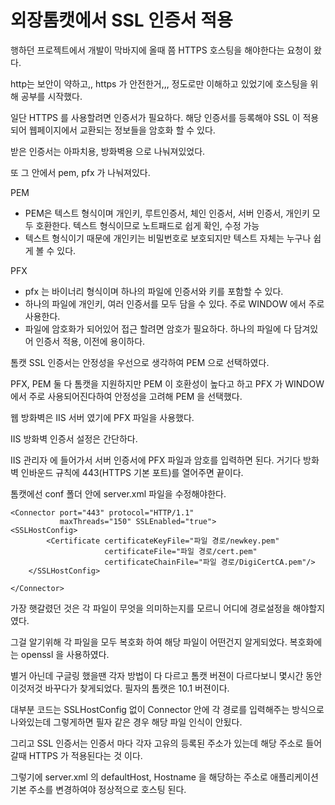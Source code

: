 # 외장톰캣에서 SSL 인증서 적용

행하던 프로젝트에서 개발이 막바지에 올때 쯤 HTTPS 호스팅을 해야한다는 요청이 왔다.

http는 보안이 약하고,, https 가 안전한거,,, 정도로만 이해하고 있었기에 호스팅을 위해 공부를 시작했다.

일단 HTTPS 를 사용할려면 인증서가 필요하다. 해당 인증서를 등록해야 SSL 이 적용되어 웹페이지에서 교환되는 정보들을 암호화 할 수 있다.

받은 인증서는 아파치용, 방화벽용 으로 나눠져있었다.

또 그 안에서 pem, pfx 가 나눠져있다.

PEM

* PEM은 텍스트 형식이며 개인키, 루트인증서, 체인 인증서, 서버 인증서, 개인키 모두 호환한다. 텍스트 형식이므로 노트패드로 쉽게 확인, 수정 가능
* 텍스트 형식이기 때문에 개인키는 비밀번호로 보호되지만 텍스트 자체는 누구나 쉽게 볼 수 있다.

PFX



* pfx 는 바이너리 형식이며 하나의 파일에 인증서와 키를 포함할 수 있다.
* 하나의 파일에 개인키, 여러 인증서를 모두 담을 수 있다. 주로 WINDOW 에서 주로 사용한다.
* 파일에 암호화가 되어있어 접근 할려면 암호가 필요하다. 하나의 파일에 다 담겨있어 인증서 적용, 이전에 용이하다.

톰캣 SSL 인증서는 안정성을 우선으로 생각하여 PEM 으로 선택하였다.

PFX, PEM 둘 다 톰캣을 지원하지만 PEM 이 호환성이 높다고 하고 PFX 가 WINDOW 에서 주로 사용되어진다하여 안정성을 고려해 PEM 을 선택했다.

웹 방화벽은 IIS 서버 였기에 PFX 파일을 사용했다.

IIS 방화벽 인증서 설정은 간단하다.

IIS 관리자 에 들어가서 서버 인증서에 PFX 파일과 암호를 입력하면 된다. 거기다 방화벽 인바운드 규칙에 443(HTTPS 기본 포트)를 열어주면 끝이다.

톰캣에선 conf 폴더 안에 server.xml 파일을 수정해야한다.

```
<Connector port="443" protocol="HTTP/1.1"
           maxThreads="150" SSLEnabled="true">
<SSLHostConfig>
        <Certificate certificateKeyFile="파일 경로/newkey.pem"
                     certificateFile="파일 경로/cert.pem"
                     certificateChainFile="파일 경로/DigiCertCA.pem"/>
    </SSLHostConfig>
   
</Connector>
```

가장 햇갈렸던 것은 각 파일이 무엇을 의미하는지를 모르니 어디에 경로설정을 해야할지 였다.

그걸 알기위해 각 파일을 모두 복호화 하여 해당 파일이 어떤건지 알게되었다. 복호화에는 openssl 을 사용하였다.

별거 아닌데 구글링 했을땐 각자 방법이 다 다르고 톰캣 버젼이 다르다보니 몇시간 동안 이것저것 바꾸다가 찾게되었다. 필자의 톰캣은 10.1 버젼이다.

대부분 코드는 SSLHostConfig 없이 Connector 안에 각 경로를 입력해주는 방식으로 나와있는데 그렇게하면 필자 같은 경우 해당 파일 인식이 안됬다.

그리고 SSL 인증서는 인증서 마다 각자 고유의 등록된 주소가 있는데 해당 주소로 들어갈때 HTTPS 가 적용된다는 것 이다.

그렇기에 server.xml 의 defaultHost, Hostname 을 해당하는 주소로 애플리케이션  기본 주소를 변경하여야 정상적으로 호스팅 된다.



